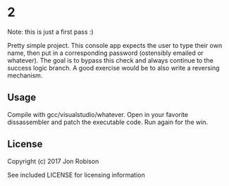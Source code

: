 2
=

Note: this is just a first pass :)

Pretty simple project. This console app expects the user to type their own
name, then put in a corresponding password (ostensibly emailed or whatever).
The goal is to bypass this check and always continue to the success logic
branch. A good exercise would be to also write a reversing mechanism.

Usage
-----

Compile with gcc/visualstudio/whatever. Open in your favorite dissassembler and
patch the executable code. Run again for the win.

License
-------

Copyright (c) 2017 Jon Robison

See included LICENSE for licensing information